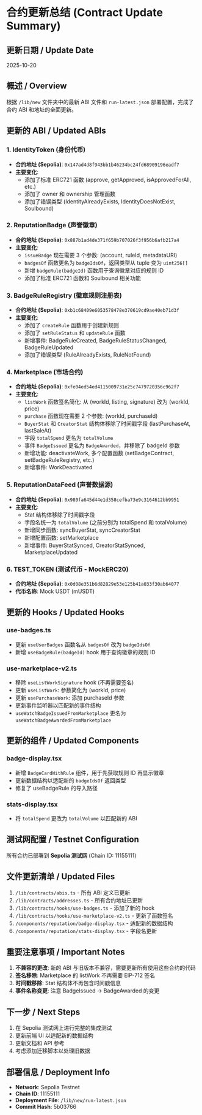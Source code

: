 # 合约更新总结 (Contract Update Summary)

## 更新日期 / Update Date

2025-10-20

## 概述 / Overview

根据 `/lib/new` 文件夹中的最新 ABI 文件和 `run-latest.json` 部署配置，完成了合约 ABI 和地址的全面更新。

## 更新的 ABI / Updated ABIs

### 1. IdentityToken (身份代币)

- **合约地址 (Sepolia)**: `0x147ad4d8f943bb1b46234bc24fd68909196eadf7`
- **主要变化**:
  - 添加了标准 ERC721 函数 (approve, getApproved, isApprovedForAll, etc.)
  - 添加了 owner 和 ownership 管理函数
  - 添加了错误类型 (IdentityAlreadyExists, IdentityDoesNotExist, Soulbound)

### 2. ReputationBadge (声誉徽章)

- **合约地址 (Sepolia)**: `0x887b1ad4de371f659b707026f3f956b6afb217a4`
- **主要变化**:
  - `issueBadge` 现在需要 3 个参数: (account, ruleId, metadataURI)
  - `badgesOf` 函数更名为 `badgeIdsOf`，返回类型从 tuple 变为 `uint256[]`
  - 新增 `badgeRule(badgeId)` 函数用于查询徽章对应的规则 ID
  - 添加了标准 ERC721 函数和 Soulbound 相关功能

### 3. BadgeRuleRegistry (徽章规则注册表)

- **合约地址 (Sepolia)**: `0xb1c68409e6053578478e370619cd9ae40eb71d3f`
- **主要变化**:
  - 添加了 `createRule` 函数用于创建新规则
  - 添加了 `setRuleStatus` 和 `updateRule` 函数
  - 新增事件: BadgeRuleCreated, BadgeRuleStatusChanged, BadgeRuleUpdated
  - 添加了错误类型 (RuleAlreadyExists, RuleNotFound)

### 4. Marketplace (市场合约)

- **合约地址 (Sepolia)**: `0xfe04ed54ed4115009731e25c7479720356c962f7`
- **主要变化**:
  - `listWork` 函数签名简化: 从 (workId, listing, signature) 改为 (workId, price)
  - `purchase` 函数现在需要 2 个参数: (workId, purchaseId)
  - `BuyerStat` 和 `CreatorStat` 结构体移除了时间戳字段 (lastPurchaseAt, lastSaleAt)
  - 字段 `totalSpend` 更名为 `totalVolume`
  - 事件 `BadgeIssued` 更名为 `BadgeAwarded`，并移除了 badgeId 参数
  - 新增功能: deactivateWork, 多个配置函数 (setBadgeContract, setBadgeRuleRegistry, etc.)
  - 新增事件: WorkDeactivated

### 5. ReputationDataFeed (声誉数据源)

- **合约地址 (Sepolia)**: `0x980fa645d44e1d358cefba73e9c3164612bb9951`
- **主要变化**:
  - Stat 结构体移除了时间戳字段
  - 字段名统一为 `totalVolume` (之前分别为 totalSpend 和 totalVolume)
  - 新增同步函数: syncBuyerStat, syncCreatorStat
  - 新增配置函数: setMarketplace
  - 新增事件: BuyerStatSynced, CreatorStatSynced, MarketplaceUpdated

### 6. TEST_TOKEN (测试代币 - MockERC20)

- **合约地址 (Sepolia)**: `0x0d08e351b6d82829e53e125b41a033f30ab64077`
- **代币名称**: Mock USDT (mUSDT)

## 更新的 Hooks / Updated Hooks

### use-badges.ts

- 更新 `useUserBadges` 函数名从 `badgesOf` 改为 `badgeIdsOf`
- 新增 `useBadgeRule(badgeId)` hook 用于查询徽章的规则 ID

### use-marketplace-v2.ts

- 移除 `useListWorkSignature` hook (不再需要签名)
- 更新 `useListWork`: 参数简化为 (workId, price)
- 更新 `usePurchaseWork`: 添加 purchaseId 参数
- 更新事件监听器以匹配新的事件结构
- `useWatchBadgeIssuedFromMarketplace` 更名为 `useWatchBadgeAwardedFromMarketplace`

## 更新的组件 / Updated Components

### badge-display.tsx

- 新增 `BadgeCardWithRule` 组件，用于先获取规则 ID 再显示徽章
- 更新数据结构以适配新的 `badgeIdsOf` 返回类型
- 修复了 useBadgeRule 的导入路径

### stats-display.tsx

- 将 `totalSpend` 更改为 `totalVolume` 以匹配新的 ABI

## 测试网配置 / Testnet Configuration

所有合约已部署到 **Sepolia 测试网** (Chain ID: 11155111)

## 文件更新清单 / Updated Files

1. `/lib/contracts/abis.ts` - 所有 ABI 定义已更新
2. `/lib/contracts/addresses.ts` - 所有合约地址已更新
3. `/lib/contracts/hooks/use-badges.ts` - 添加了新的 hook
4. `/lib/contracts/hooks/use-marketplace-v2.ts` - 更新了函数签名
5. `/components/reputation/badge-display.tsx` - 适配新的数据结构
6. `/components/reputation/stats-display.tsx` - 字段名更新

## 重要注意事项 / Important Notes

1. **不兼容的更改**: 新的 ABI 与旧版本不兼容，需要更新所有使用这些合约的代码
2. **签名移除**: Marketplace 的 listWork 不再需要 EIP-712 签名
3. **时间戳移除**: Stat 结构体不再包含时间戳信息
4. **事件名称变更**: 注意 BadgeIssued → BadgeAwarded 的变更

## 下一步 / Next Steps

1. 在 Sepolia 测试网上进行完整的集成测试
2. 更新前端 UI 以适配新的数据结构
3. 更新文档和 API 参考
4. 考虑添加迁移脚本以处理旧数据

## 部署信息 / Deployment Info

- **Network**: Sepolia Testnet
- **Chain ID**: 11155111
- **Deployment File**: `/lib/new/run-latest.json`
- **Commit Hash**: 5b03766
